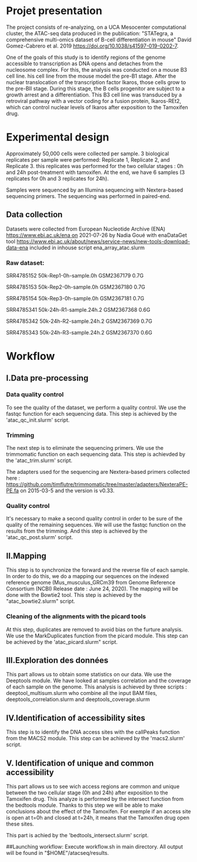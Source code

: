 # Projet presentation 

The project consists of re-analyzing, on a UCA Mesocenter computational cluster, the ATAC-seq data produced in the publication: "STATegra, a comprehensive multi-omics dataset of B-cell differentiation in mouse" David Gomez-Cabrero et al. 2019 https://doi.org/10.1038/s41597-019-0202-7.

One of the goals of this study is to identify regions of the genome accessible to transcription as DNA opens and detaches from the nucleosome complex. For this, the analysis was conducted on a mouse B3 cell line. his cell line from the mouse model the pre-B1 stage. After the nuclear translocation of the transcription factor Ikaros, those cells grow to the pre-BII stage. During this stage, the B cells progenitor are subject to a growth arrest and a differentiation. This B3 cell line was transduced by a retroviral pathway with a vector coding for a fusion protein, Ikaros-REt2, which can control nuclear levels of Ikaros after exposition to the Tamoxifen drug.

# Experimental design

Approximately 50,000 cells were collected per sample. 3 biological replicates per sample were performed: Replicate 1, Replicate 2, and Replicate 3. this replicates was performed for the two cellular stages : 0h and 24h post-treatment with tamoxifen. At the end, we have 6 samples (3 replicates for 0h and 3 replicates for 24h).

Samples were sequenced by an Illumina sequencing with Nextera-based sequencing primers. The sequencing was performed in paired-end.

## Data collection 

Datasets were collected from  European Nucleotide Archive (ENA) https://www.ebi.ac.uk/ena on 2021-07-26 by Nadia Goué with enaDataGet tool https://www.ebi.ac.uk/about/news/service-news/new-tools-download-data-ena included in inhouse script ena_array_atac.slurm

### Raw dataset:

SRR4785152  50k-Rep1-0h-sample.0h   GSM2367179  0.7G

SRR4785153  50k-Rep2-0h-sample.0h   GSM2367180  0.7G

SRR4785154  50k-Rep3-0h-sample.0h   GSM2367181  0.7G


SRR4785341  50k-24h-R1-sample.24h.2 GSM2367368  0.6G

SRR4785342  50k-24h-R2-sample.24h.2 GSM2367369  0.7G

SRR4785343  50k-24h-R3-sample.24h.2 GSM2367370  0.6G

# Workflow
## I.Data pre-processing
### Data quality control
To see the quality of the dataset, we perform a quality control. We use the fastqc function for each sequencing data. This step is achieved by the 'atac_qc_init.slurm' script.

### Trimming
The next step is to eliminate the sequencing primers. We use the trimmomatic function on each sequencing data. This step is achievded by the 'atac_trim.slurm' script.

The adapters used for the sequencing are Nextera-based primers collected here : https://github.com/timflutre/trimmomatic/tree/master/adapters/NexteraPE-PE.fa on 2015-03-5 and  the version is v0.33.

### Quality control 
It's necessary to make a second quality control in order to be sure of the quality of the remaining sequences. We will use the fastqc function on the results from the trimming. And this step is achieved by the 'atac_qc_post.slurm' script.

## II.Mapping

This step is to synchronize the forward and the reverse file of each sample. In order to do this, we do a mapping our sequences on the indexed reference genome (Mus_musculus_GRCm39 from Genome Reference Consortium (NCBI) Release date : June 24, 2020). 
The mapping will be done with the Bowtie2 tool. This step is achieved by the "atac_bowtie2.slurm" script.

### Cleaning of the alignments with the picard tools

At this step, duplicates are removed to avoid bias on the furture analysis. We use the MarkDuplicates function from the picard module.
This step can be achieved by the 'atac_picard.slurm" script.

## III.Exploration des données

This part allows us to obtain some statistics on our data. We use the Deeptools module. We have looked at samples correlation and the coverage of each sample on the genome.
This analysis is achieved by three scripts : deeptool_multisum.slurm who combine all the input BAM files, deeptools_correlation.slurm and deeptools_coverage.slurm

## IV.Identification of accessibility sites

This step is to identify the DNA access sites with the callPeaks function from the MACS2 module. This step can be achieved by the 'macs2.slurm' script.

## V. Identification of unique and common accessibility

This part allows us to see wich access regions are common and unique between the two cellular stage (0h and 24h) after exposition to the Tamoxifen drug. This analyze is performed by the intersect function from the bedtools module. Thanks to this step we will be able to make conclusions about the effect of the Tamoxifen. For exemple if an access site is open at t=0h and closed at t=24h, it means that the Tamoxifen drug open these sites.

This part is achied by the 'bedtools_intersect.slurm' script.

##Launching workflow:
Execute workflow.sh in main directory.
All output will be found in "$HOME"/atacseq/results.







